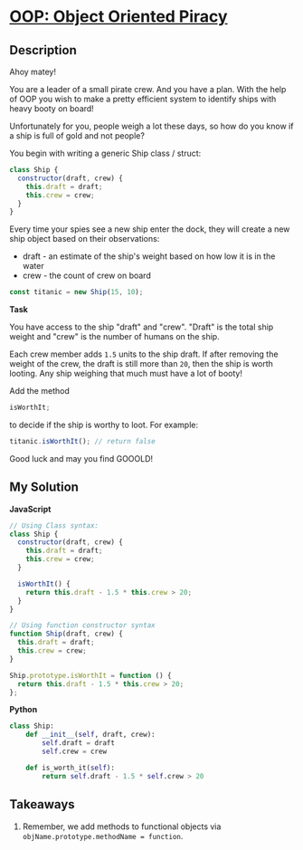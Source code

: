 # [OOP: Object Oriented Piracy](https://www.codewars.com/kata/54fe05c4762e2e3047000add)

## Description

Ahoy matey!

You are a leader of a small pirate crew. And you have a plan. With the help of OOP you wish to make a pretty efficient system to identify ships with heavy booty on board!

Unfortunately for you, people weigh a lot these days, so how do you know if a ship is full of gold and not people?

You begin with writing a generic Ship class / struct:

```js
class Ship {
  constructor(draft, crew) {
    this.draft = draft;
    this.crew = crew;
  }
}
```

Every time your spies see a new ship enter the dock, they will create a new ship object based on their observations:

- draft - an estimate of the ship's weight based on how low it is in the water
- crew - the count of crew on board

```js
const titanic = new Ship(15, 10);
```

**Task**

You have access to the ship "draft" and "crew". "Draft" is the total ship weight and "crew" is the number of humans on the ship.

Each crew member adds `1.5` units to the ship draft. If after removing the weight of the crew, the draft is still more than `20`, then the ship is worth looting. Any ship weighing that much must have a lot of booty!

Add the method

```js
isWorthIt;
```

to decide if the ship is worthy to loot. For example:

```js
titanic.isWorthIt(); // return false
```

Good luck and may you find GOOOLD!

## My Solution

**JavaScript**

```js
// Using Class syntax:
class Ship {
  constructor(draft, crew) {
    this.draft = draft;
    this.crew = crew;
  }

  isWorthIt() {
    return this.draft - 1.5 * this.crew > 20;
  }
}
```

```js
// Using function constructor syntax
function Ship(draft, crew) {
  this.draft = draft;
  this.crew = crew;
}

Ship.prototype.isWorthIt = function () {
  return this.draft - 1.5 * this.crew > 20;
};
```

**Python**

```py
class Ship:
    def __init__(self, draft, crew):
        self.draft = draft
        self.crew = crew

    def is_worth_it(self):
        return self.draft - 1.5 * self.crew > 20
```

## Takeaways

1. Remember, we add methods to functional objects via `objName.prototype.methodName = function`.
